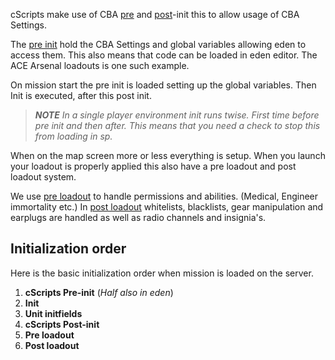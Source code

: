 cScripts make use of CBA [pre](https://github.com/7Cav/cScripts/blob/master/cScripts/CavFnc/cScripts_preInit.sqf) and [post](https://github.com/7Cav/cScripts/blob/master/cScripts/CavFnc/cScripts_postInit.sqf)-init this to allow usage of CBA Settings. 

The [pre init](https://github.com/7Cav/cScripts/blob/master/cScripts/CavFnc/cScripts_preInit.sqf) hold the CBA Settings and global variables allowing eden to access them. This also means that code can be loaded in eden editor. The ACE Arsenal loadouts is one such example. 

On mission start the pre init is loaded setting up the global variables. Then Init is executed, after this post init.

> _**NOTE** In a single player environment init runs twise. First time before pre init and then after. This means that you need a check to stop this from loading in sp._

When on the map screen more or less everything is setup. When you launch your loadout is properly applied this also have a pre loadout and post loadout system.

We use [pre loadout](https://github.com/7Cav/cScripts/blob/master/cScripts/CavFnc/functions/systems/fn_setPreInitPlayerSettings.sqf) to handle permissions and abilities. (Medical, Engineer immortality etc.)
In [post loadout](https://github.com/7Cav/cScripts/blob/master/cScripts/CavFnc/functions/systems/fn_setPostInitPlayerSettings.sqf) whitelists, blacklists, gear manipulation and earplugs are handled as well as radio channels and insignia's. 


## Initialization order
Here is the basic initialization order when mission is loaded on the server.
1. **cScripts Pre-init** (_Half also in eden_)
1. **Init**
1. **Unit initfields**
1. **cScripts Post-init**
1. **Pre loadout**
1. **Post loadout**